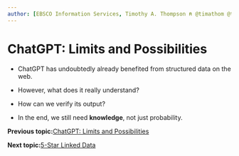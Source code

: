 ```yaml
---
author: [EBSCO Information Services, Timothy A. Thompson ⍝ @timathom @timathom@indieweb.social]
---
```


# ChatGPT: Limits and Possibilities

-   ChatGPT has undoubtedly already benefited from structured data on the web.

-   However, what does it really understand?

-   How can we verify its output?

-   In the end, we still need **knowledge**, not just probability.


**Previous topic:**[ChatGPT: Limits and Possibilities](../../day_1/lesson_0/snow_white_problem.md)

**Next topic:**[5-Star Linked Data](../../day_1/lesson_1/five_star_linked_data.md)

